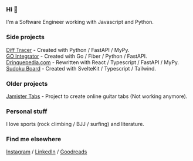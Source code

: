 ### Hi 👋

I'm a Software Engineer working with Javascript and Python.

### Side projects
[Diff Tracer](https://github.com/betofigueiredo/diff_tracer) - Created with Python / FastAPI / MyPy.<br />
[GO Integrator](https://github.com/betofigueiredo/go-integrator) - Created with Go / Fiber / Python / FastAPI.<br />
[Drinquepedia.com](https://github.com/betofigueiredo/Drinquepedia) - Rewritten with React / Typescript / FastAPI / MyPy.<br />
[Sudoku Board](https://github.com/betofigueiredo/sudoku) - Created with SvelteKit / Typescript / Tailwind.<br />

### Older projects

[Jamister Tabs](https://github.com/Jamister/Tabs) - Project to create online guitar tabs (Not working anymore).<br />

### Personal stuff

I love sports (rock climbing / BJJ / surfing) and literature.

### Find me elsewhere

[Instagram](https://www.instagram.com/_betofigueiredo/) / [LinkedIn](https://www.linkedin.com/in/betof/) / [Goodreads](https://www.goodreads.com/betofigueiredo)
